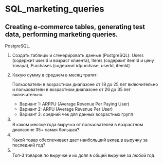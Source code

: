 # SQL_marketing_queries
## Creating e-commerce tables, generating test data, performing marketing queries. 
PostgreSQL.
<br>
<ol>
  <li>
    Создать таблицы и сгенерировать данные (PostgreSQL): Users (содержит userId и возраст клиента), Items (содержит itemId и цену товара),
    Purchases (содержит idpurchase, userId, itemId)
  </li>
  <li>
    <p>Какую сумму в среднем в месяц тратят:</p>
    <p>Пользователи в возрастном диапазоне от 18 до 25 лет включительно и
       пользователи в возрастном диапазоне от 26 до 35 лет включительно.</p>
  </li>
    <ul>
      <li>Вариант 1: ARPPU (Average Revenue Per Paying User)</li>
      <li>Вариант 2: ARPU (Average Revenue Per User)</li>
      <li>Вариант 3: средний чек для данных возрастных групп</li>
    </ul>
  <li>
  <br>
    В каком месяце года выручка от пользователей в возрастном диапазоне 35+ самая большая?
  </li>
  <li>
  <br>
    Какой товар обеспечивает дает наибольший вклад в выручку за последний год?
  </li>
  <li>
  <br>
    Топ-3 товаров по выручке и их доля в общей выручке за любой год.
  </li>
</ol>
